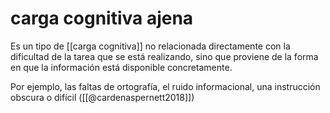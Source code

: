 # carga cognitiva ajena
Es un tipo de [[carga cognitiva]] no relacionada directamente con la dificultad de la tarea que se está realizando, sino que proviene de la forma en que la información está disponible concretamente.

Por ejemplo, las faltas de ortografía, el ruido informacional, una instrucción obscura o difícil ([[@cardenaspernett2018]])
